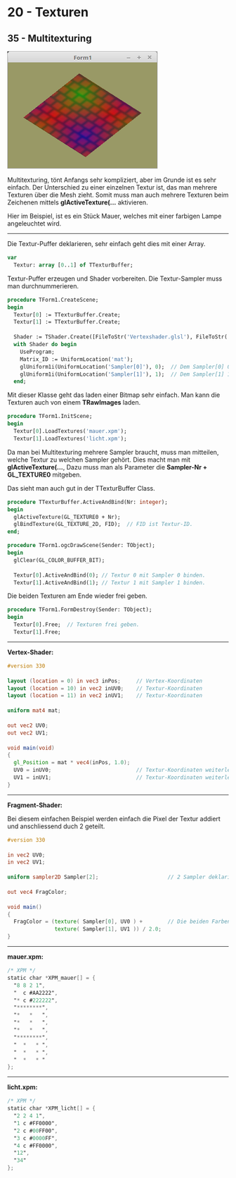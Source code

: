 # 20 - Texturen
## 35 - Multitexturing

![image.png](image.png)

Multitexturing, tönt Anfangs sehr kompliziert, aber im Grunde ist es sehr einfach.
Der Unterschied zu einer einzelnen Textur ist, das man mehrere Texturen über die Mesh zieht.
Somit muss man auch mehrere Texturen beim Zeichenen mittels **glActiveTexture(...** aktivieren.

Hier im Beispiel, ist es ein Stück Mauer, welches mit einer farbigen Lampe angeleuchtet wird.

---
Die Textur-Puffer deklarieren, sehr einfach geht dies mit einer Array.

```pascal
var
  Textur: array [0..1] of TTexturBuffer;
```

Textur-Puffer erzeugen und Shader vorbereiten.
Die Textur-Sampler muss man durchnummerieren.

```pascal
procedure TForm1.CreateScene;
begin
  Textur[0] := TTexturBuffer.Create;
  Textur[1] := TTexturBuffer.Create;

  Shader := TShader.Create([FileToStr('Vertexshader.glsl'), FileToStr('Fragmentshader.glsl')]);
  with Shader do begin
    UseProgram;
    Matrix_ID := UniformLocation('mat');
    glUniform1i(UniformLocation('Sampler[0]'), 0);  // Dem Sampler[0] 0 zuweisen.
    glUniform1i(UniformLocation('Sampler[1]'), 1);  // Dem Sampler[1] 1 zuweisen.
  end;
```

Mit dieser Klasse geht das laden einer Bitmap sehr einfach.
Man kann die Texturen auch von einem **TRawImages** laden.

```pascal
procedure TForm1.InitScene;
begin
  Textur[0].LoadTextures('mauer.xpm');
  Textur[1].LoadTextures('licht.xpm');
```

Da man bei Multitexturing mehrere Sampler braucht, muss man mitteilen, welche Textur zu welchen Sampler gehört.
Dies macht man mit **glActiveTexture(...**, Dazu muss man als Parameter die **Sampler-Nr + GL_TEXTURE0** mitgeben.

Das sieht man auch gut in der TTexturBuffer Class.

```pascal
procedure TTexturBuffer.ActiveAndBind(Nr: integer);
begin
  glActiveTexture(GL_TEXTURE0 + Nr);
  glBindTexture(GL_TEXTURE_2D, FID);  // FID ist Textur-ID.
end;
```



```pascal
procedure TForm1.ogcDrawScene(Sender: TObject);
begin
  glClear(GL_COLOR_BUFFER_BIT);

  Textur[0].ActiveAndBind(0); // Textur 0 mit Sampler 0 binden.
  Textur[1].ActiveAndBind(1); // Textur 1 mit Sampler 1 binden.
```

Die beiden Texturen am Ende wieder frei geben.

```pascal
procedure TForm1.FormDestroy(Sender: TObject);
begin
  Textur[0].Free;  // Texturen frei geben.
  Textur[1].Free;
```


---
**Vertex-Shader:**

```glsl
#version 330

layout (location = 0) in vec3 inPos;     // Vertex-Koordinaten
layout (location = 10) in vec2 inUV0;    // Textur-Koordinaten
layout (location = 11) in vec2 inUV1;    // Textur-Koordinaten

uniform mat4 mat;

out vec2 UV0;
out vec2 UV1;

void main(void)
{
  gl_Position = mat * vec4(inPos, 1.0);
  UV0 = inUV0;                           // Textur-Koordinaten weiterleiten.
  UV1 = inUV1;                           // Textur-Koordinaten weiterleiten.
}

```


---
**Fragment-Shader:**

Bei diesem einfachen Beispiel werden einfach die Pixel der Textur addiert und anschliessend duch 2 geteilt.

```glsl
#version 330

in vec2 UV0;
in vec2 UV1;

uniform sampler2D Sampler[2];                      // 2 Sampler deklarieren.

out vec4 FragColor;

void main()
{
  FragColor = (texture( Sampler[0], UV0 ) +        // Die beiden Farben zusammenzählen und anschliessend durch 2 teilen.
               texture( Sampler[1], UV1 )) / 2.0;
}

```


---
**mauer.xpm:**

```glsl
/* XPM */
static char *XPM_mauer[] = {
  "8 8 2 1",
  "  c #AA2222",
  "* c #222222",
  "********",
  "*   *   ",
  "*   *   ",
  "*   *   ",
  "********",
  "  *   * ",
  "  *   * ",
  "  *   * "
};

```


---
**licht.xpm:**

```glsl
/* XPM */
static char *XPM_licht[] = {
  "2 2 4 1",
  "1 c #FF0000",
  "2 c #00FF00",
  "3 c #0000FF",
  "4 c #FF0000",
  "12",
  "34"
};

```


